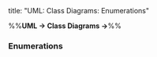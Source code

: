 <frontmatter>
title: "UML: Class Diagrams: Enumerations"
</frontmatter>

<link rel="stylesheet" href="{{baseUrl}}/css/textbook.css">

<div class="website-content" id="all">

%%**UML → Class Diagrams →**%%

### Enumerations

<div id="main">

<include src="./what/embed.md" boilerplate  />

</div>
</div>
